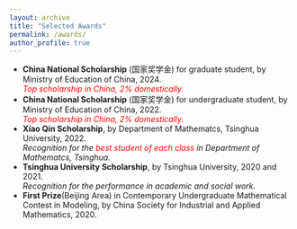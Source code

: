 ```yaml
---
layout: archive
title: "Selected Awards"
permalink: /awards/
author_profile: true
---
```

<style>
red { color: Red }
orange { color: Orange }
green { color: Green }
blue { color: Blue }
</style>
- **China National Scholarship** (国家奖学金) for graduate student, by Ministry of Education of China, 2024.   
  *<red>Top scholarship in China, 2% domestically.</red>*
- **China National Scholarship** (国家奖学金) for undergraduate student, by Ministry of Education of China, 2022.   
  *<red>Top scholarship in China, 2% domestically.</red>*
- **Xiao Qin Scholarship**, by Department of Mathematcs, Tsinghua University, 2022.   
  *Recognition for the <red>best student of each class</red> in Department of Mathematcs, Tsinghua.*
- **Tsinghua University Scholarship**, by Tsinghua University, 2020 and 2021.   
  *Recognition for the performance in academic and social work.*
- **First Prize**(Beijing Area) in Contemporary Undergraduate Mathematical Contest in Modeling, by China Society for Industrial and Applied Mathematics, 2020.
